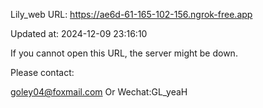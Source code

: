 Lily_web URL: https://ae6d-61-165-102-156.ngrok-free.app

Updated at: 2024-12-09 23:16:10

If you cannot open this URL, the server might be down.

Please contact: 

goley04@foxmail.com Or Wechat:GL_yeaH
